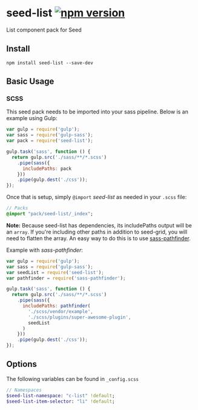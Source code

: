# seed-list [![npm version](https://badge.fury.io/js/seed-color-scheme.svg)](https://badge.fury.io/js/seed-color-scheme)

List component pack for Seed

## Install
```
npm install seed-list --save-dev
```


## Basic Usage

### SCSS
This seed pack needs to be imported into your sass pipeline. Below is an example using Gulp:


```javascript
var gulp = require('gulp');
var sass = require('gulp-sass');
var pack = require('seed-list');

gulp.task('sass', function () {
  return gulp.src('./sass/**/*.scss')
    .pipe(sass({
      includePaths: pack
    }))
    .pipe(gulp.dest('./css'));
});
```

Once that is setup, simply `@import` *seed-list* as needed in your `.scss` file:

```sass
// Packs
@import "pack/seed-list/_index";
```

**Note:** Because seed-list has dependencies, its includePaths output will be an `array`. If you're including other paths in addition to seed-grid, you will need to flatten the array. An easy way to do this is to use [sass-pathfinder](https://github.com/itsjonq/sass-pathfinder).

Example with *sass-pathfinder*:

```javascript
var gulp = require('gulp');
var sass = require('gulp-sass');
var seedList = require('seed-list');
var pathfinder = require('sass-pathfinder');

gulp.task('sass', function () {
  return gulp.src('./sass/**/*.scss')
    .pipe(sass({
      includePaths: pathfinder(
        './scss/vendor/example',
        './scss/plugins/super-awesome-plugin',
        seedList
      )
    }))
    .pipe(gulp.dest('./css'));
});
```

## Options

The following variables can be found in `_config.scss`

```sass
// Namespaces
$seed-list-namespace: "c-list" !default;
$seed-list-item-selector: "li" !default;
```
